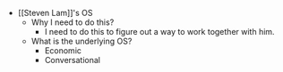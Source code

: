 - [[Steven Lam]]'s OS
    - Why I need to do this?
        - I need to do this to figure out a way to work together with him.
    - What is the underlying OS?
        - Economic
        - Conversational
